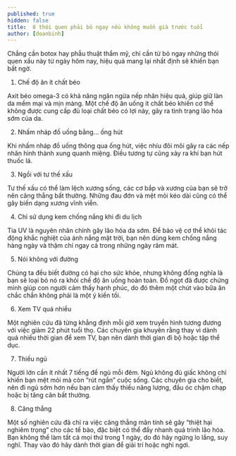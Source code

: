 ```yaml
---
published: true
hidden: false
title:  8 thói quen phải bỏ ngay nếu không muốn già trước tuổi
author: [doanbinh] 
---
```

Chẳng cần botox hay phẫu thuật thẩm mỹ, chỉ cần từ bỏ ngay những thói quen xấu này từ ngày hôm nay, hiệu quả mang lại nhất định sẽ khiến bạn bất ngờ.

1. Chế độ ăn ít chất béo

Axit béo omega-3 có khả năng ngăn ngừa nếp nhăn hiệu quả, giúp giữ làn da mềm mại và mịn màng. Một chế độ ăn uống ít chất béo khiến cơ thể không được cung cấp đủ loại chất béo có lợi này, gây ra tình trạng lão hóa sớm của da.

2. Nhấm nháp đồ uống bằng… ống hút

Khi nhấm nháp đồ uống thông qua ống hút, việc nhíu đôi môi gây ra các nếp nhăn hình thành xung quanh miệng. Điều tương tự cũng xảy ra khi bạn hút thuốc lá.

3. Ngồi với tư thế xấu

Tư thế xấu có thể làm lệch xương sống, các cơ bắp và xương của bạn sẽ trở nên căng thẳng bất thường. Những đau đớn và mệt mỏi kéo dài cũng có thể gây biến dạng xương vĩnh viễn.

4. Chỉ sử dụng kem chống nắng khi đi du lịch

Tia UV là nguyên nhân chính gây lão hóa da sớm. Để bảo vệ cơ thể khỏi tác động khắc nghiệt của ánh nắng mặt trời, bạn nên dùng kem chống nắng hàng ngày và thậm chí ngay cả trong những ngày râm mát.

5. Nói không với đường

Chúng ta đều biết đường có hại cho sức khỏe, nhưng không đồng nghĩa là bạn sẽ loại bỏ nó ra khỏi chế độ ăn uống hoàn toàn. Đồ ngọt đã được chứng minh giúp con người cảm thấy hạnh phúc, do đó thêm một chút vào bữa ăn chắc chắn không phải là một ý kiến tồi.

6. Xem TV quá nhiều

Một nghiên cứu đã từng khẳng định mỗi giờ xem truyền hình tương đương với việc giảm 22 phút tuổi thọ. Các chuyên gia khuyên rằng thay vì dành quá nhiều thời gian để xem TV, bạn nên dành thời gian đi bộ hoặc tập thể dục.

7. Thiếu ngủ

Người lớn cần ít nhất 7 tiếng để ngủ mỗi đêm. Ngủ không đủ giấc không chỉ khiến bạn mệt mỏi mà còn “rút ngắn” cuộc sống. Các chuyên gia cho biết, nên đi ngủ sớm hơn nếu bạn cảm thấy thiếu năng lượng, đầu óc chậm chạp hoặc bị tăng cân bất thường.

8. Căng thẳng

Một số nghiên cứu đã chỉ ra việc căng thẳng mãn tính sẽ gây “thiệt hại nghiêm trọng” cho các tế bào, đặc biệt có thể đẩy nhanh quá trình lão hóa. Bạn không thể làm tất cả mọi thứ trong 1 ngày, do đó hãy ngừng lo lắng, suy nghĩ. Thay vào đó hãy dành thời gian để giải trí hoặc nghỉ ngơi.